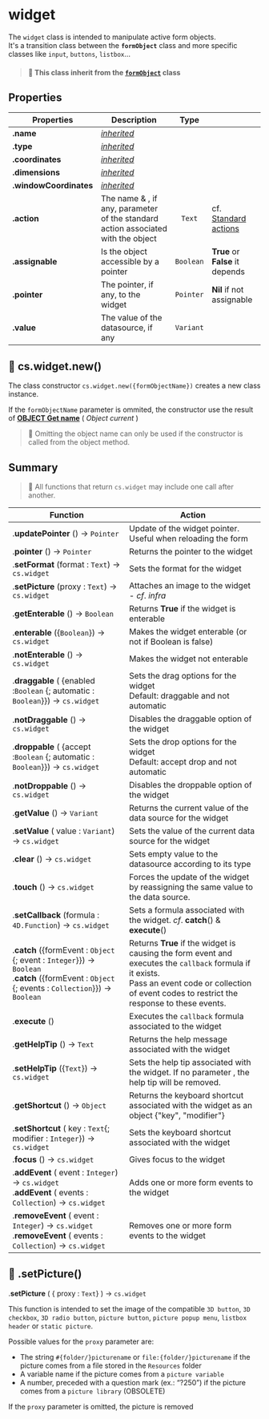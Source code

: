 # widget

The `widget` class is intended to manipulate active form objects.  
It's a transition class between the **`formObject`** class and more specific classes like `input`, `buttons`, `listbox`…

> #### 📌 This class inherit from the [`formObject`](formObject.md) class

## Properties

|Properties|Description|Type||
|----------|-----------|:--:|-------|
|**.name** | [*inherited*](formObject.md) |
|**.type** | [*inherited*](formObject.md) |
|**.coordinates** | [*inherited*](formObject.md) |
|**.dimensions** | [*inherited*](formObject.md) |
|**.windowCoordinates** | [*inherited*](formObject.md) |
|**.action** | The name & , if any, parameter of the standard action associated with the object | `Text` | cf. [Standard actions](https://doc.4d.com/4Dv18R6/4D/18-R6/Standard-actions.300-5217689.en.html)|
|**.assignable** | Is the object accessible by a pointer | `Boolean` | **True** or **False** it depends |
|**.pointer** | The pointer, if any, to the widget | `Pointer` | **Nil** if not assignable |
|**.value** | The value of the datasource, if any | `Variant` |  |

## 🔸 cs.widget.new()

The class constructor `cs.widget.new({formObjectName})` creates a new class instance.

If the `formObjectName` parameter is ommited, the constructor use the result of **[OBJECT Get name](https://doc.4d.com/4Dv18R6/4D/18-R6/OBJECT-Get-name.301-5198296.en.html)** ( _Object current_ )

> 📌 Omitting the object name can only be used if the constructor is called from the object method.

## Summary

> 📌 All functions that return `cs.widget` may include one call after another. 

| Function | Action |
| -------- | ------ |  
|.**updatePointer** ()  → `Pointer` | Update of the widget pointer. Useful when reloading the form |
|.**pointer** ()  → `Pointer` | Returns the pointer to the widget |
|.**setFormat** (format : `Text`)  → `cs.widget` | Sets the format for the widget |
|.**setPicture** (proxy : `Text`)  → `cs.widget` | Attaches an image to the widget - *cf*. *infra* |
|.**getEnterable** ()  → `Boolean` | Returns **True** if the widget is enterable |
|.**enterable** ({`Boolean`})  → `cs.widget` | Makes the widget enterable (or not if Boolean is false) |
|.**notEnterable** ()  → `cs.widget` | Makes the widget not enterable |
|.**draggable** ( {enabled :`Boolean` {; automatic : `Boolean`}})  → `cs.widget` | Sets the drag options for the widget <br/> Default: draggable and not automatic|
|.**notDraggable** ()  → `cs.widget` | Disables the draggable option of the widget|
|.**droppable** ( {accept :`Boolean` {; automatic : `Boolean`}})  → `cs.widget` | Sets the drop options for the widget <br/> Default: accept drop and not automatic|
|.**notDroppable** ()  → `cs.widget` | Disables the droppable option of the widget|
|.**getValue** ()  → `Variant` | Returns the current value of the data source for the widget|
|.**setValue** ( value : `Variant`)  → `cs.widget` | Sets the value of the current data source for the widget|
|.**clear** ()  → `cs.widget` | Sets empty value to the datasource according to its type |
|.**touch** ()  → `cs.widget` | Forces the update of the widget by reassigning the same value to the data source. |
|.**setCallback** (formula : `4D.Function`)  → `cs.widget` | Sets a formula associated with the widget. *cf*. **catch**() & **execute**() |
|.**catch** ({formEvent : `Object` {; event : `Integer`}})  → `Boolean` <br/> .**catch** ({formEvent : `Object` {; events : `Collection`}})  → `Boolean`| Returns **True** if the widget is causing the form event and executes the `callback` formula if it exists. <br/>Pass an event code or collection of event codes to restrict the response to these events. |
|.**execute** () | Executes the `callback` formula associated to the widget |
|.**getHelpTip** ()  → `Text` | Returns the help message associated with the widget|
|.**setHelpTip** ({`Text`})  → `cs.widget` | Sets the help tip associated with the widget.  If no parameter , the help tip will be removed. |
|.**getShortcut** ()  → `Object` | Returns the keyboard shortcut associated with the widget as an object {"key", "modifier"}|
|.**setShortcut** ( key : `Text`{; modifier : `Integer`})  → `cs.widget` | Sets the keyboard shortcut associated with the widget|
|.**focus** ()  → `cs.widget` | Gives focus to the widget |
|.**addEvent** ( event : `Integer`)  → `cs.widget`<br/>.**addEvent** ( events : `Collection`)  → `cs.widget` | Adds one or more  form events to the widget |
|.**removeEvent** ( event : `Integer`)  → `cs.widget`<br/>.**removeEvent** ( events : `Collection`)  → `cs.widget` | Removes one or more  form events to the widget |



## 🔹 .setPicture()
.**setPicture** ( { proxy : `Text`} )  → `cs.widget`

This function is intended to set the image of the compatible `3D button`, `3D checkbox`, `3D radio button`, `picture button`, `picture popup menu`, `listbox header` or `static picture`.

Possible values for the `proxy` parameter are:

* The string `#{folder/}picturename` or `file:{folder/}picturename` if the picture comes from a file stored in the `Resources` folder
* A variable name if the picture comes from a `picture variable`
* A number, preceded with a question mark (ex.: “?250”) if the picture comes from a `picture library` (OBSOLETE)

If the `proxy` parameter is omitted, the picture is removed
